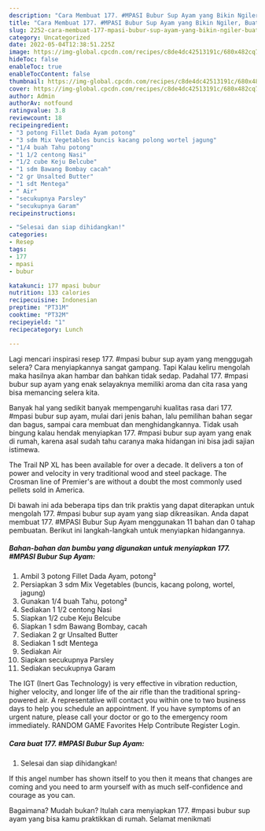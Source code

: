 ```yaml
---
description: "Cara Membuat 177. #MPASI Bubur Sup Ayam yang Bikin Ngiler, Buat Buka Puasa Lezat"
title: "Cara Membuat 177. #MPASI Bubur Sup Ayam yang Bikin Ngiler, Buat Buka Puasa Lezat"
slug: 2252-cara-membuat-177-mpasi-bubur-sup-ayam-yang-bikin-ngiler-buat-buka-puasa-lezat
category: Uncategorized
date: 2022-05-04T12:38:51.225Z
image: https://img-global.cpcdn.com/recipes/c8de4dc42513191c/680x482cq70/177-mpasi-bubur-sup-ayam-foto-resep-utama.jpg
hideToc: false
enableToc: true
enableTocContent: false
thumbnail: https://img-global.cpcdn.com/recipes/c8de4dc42513191c/680x482cq70/177-mpasi-bubur-sup-ayam-foto-resep-utama.jpg
cover: https://img-global.cpcdn.com/recipes/c8de4dc42513191c/680x482cq70/177-mpasi-bubur-sup-ayam-foto-resep-utama.jpg
author: Admin
authorAv: notfound
ratingvalue: 3.8
reviewcount: 18
recipeingredient:
- "3 potong Fillet Dada Ayam potong"
- "3 sdm Mix Vegetables buncis kacang polong wortel jagung"
- "1/4 buah Tahu potong"
- "1 1/2 centong Nasi"
- "1/2 cube Keju Belcube"
- "1 sdm Bawang Bombay cacah"
- "2 gr Unsalted Butter"
- "1 sdt Mentega"
- " Air"
- "secukupnya Parsley"
- "secukupnya Garam"
recipeinstructions:

- "Selesai dan siap dihidangkan!"
categories:
- Resep
tags:
- 177
- mpasi
- bubur

katakunci: 177 mpasi bubur 
nutrition: 133 calories
recipecuisine: Indonesian
preptime: "PT31M"
cooktime: "PT32M"
recipeyield: "1"
recipecategory: Lunch

---
```



Lagi mencari inspirasi resep 177. #mpasi bubur sup ayam yang menggugah selera? Cara menyiapkannya sangat gampang. Tapi Kalau keliru mengolah maka hasilnya akan hambar dan bahkan tidak sedap. Padahal 177. #mpasi bubur sup ayam yang enak selayaknya memiliki aroma dan cita rasa yang bisa memancing selera kita.


Banyak hal yang sedikit banyak mempengaruhi kualitas rasa dari 177. #mpasi bubur sup ayam, mulai dari jenis bahan, lalu pemilihan bahan segar dan bagus, sampai cara membuat dan menghidangkannya. Tidak usah bingung kalau hendak menyiapkan 177. #mpasi bubur sup ayam yang enak di rumah, karena asal sudah tahu caranya maka hidangan ini bisa jadi sajian istimewa.

The Trail NP XL has been available for over a decade. It delivers a ton of power and velocity in very traditional wood and steel package. The Crosman line of Premier&#39;s are without a doubt the most commonly used pellets sold in America.


Di bawah ini ada beberapa tips dan trik praktis yang dapat diterapkan untuk mengolah 177. #mpasi bubur sup ayam yang siap dikreasikan. Anda dapat membuat 177. #MPASI Bubur Sup Ayam menggunakan 11 bahan dan 0 tahap pembuatan. Berikut ini langkah-langkah untuk menyiapkan hidangannya.

<!--inarticleads1-->

##### Bahan-bahan dan bumbu yang digunakan untuk menyiapkan 177. #MPASI Bubur Sup Ayam:

1. Ambil 3 potong Fillet Dada Ayam, potong²
1. Persiapkan 3 sdm Mix Vegetables (buncis, kacang polong, wortel, jagung)
1. Gunakan 1/4 buah Tahu, potong²
1. Sediakan 1 1/2 centong Nasi
1. Siapkan 1/2 cube Keju Belcube
1. Siapkan 1 sdm Bawang Bombay, cacah
1. Sediakan 2 gr Unsalted Butter
1. Sediakan 1 sdt Mentega
1. Sediakan  Air
1. Siapkan secukupnya Parsley
1. Sediakan secukupnya Garam


The IGT (Inert Gas Technology) is very effective in vibration reduction, higher velocity, and longer life of the air rifle than the traditional spring-powered air. A representative will contact you within one to two business days to help you schedule an appointment. If you have symptoms of an urgent nature, please call your doctor or go to the emergency room immediately. RANDOM GAME Favorites Help Contribute Register Login. 

<!--inarticleads2-->

##### Cara buat 177. #MPASI Bubur Sup Ayam:


1. Selesai dan siap dihidangkan!

If this angel number has shown itself to you then it means that changes are coming and you need to arm yourself with as much self-confidence and courage as you can. 

Bagaimana? Mudah bukan? Itulah cara menyiapkan 177. #mpasi bubur sup ayam yang bisa kamu praktikkan di rumah. Selamat menikmati

